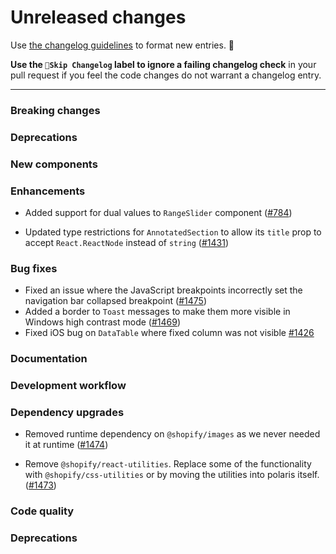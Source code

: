 # Unreleased changes

Use [the changelog guidelines](https://git.io/polaris-changelog-guidelines) to format new entries. 💜

**Use the `🤖Skip Changelog` label to ignore a failing changelog check** in your pull request if you feel the code changes do not warrant a changelog entry.

---

### Breaking changes

### Deprecations

### New components

### Enhancements

- Added support for dual values to `RangeSlider` component ([#784](https://github.com/Shopify/polaris-react/pull/784))

- Updated type restrictions for `AnnotatedSection` to allow its `title` prop to accept `React.ReactNode` instead of `string` ([#1431](https://github.com/Shopify/polaris-react/pull/1431))

### Bug fixes

- Fixed an issue where the JavaScript breakpoints incorrectly set the navigation bar collapsed breakpoint ([#1475](https://github.com/Shopify/polaris-react/pull/1475))
- Added a border to `Toast` messages to make them more visible in Windows high contrast mode ([#1469](https://github.com/Shopify/polaris-react/pull/1469))
- Fixed iOS bug on `DataTable` where fixed column was not visible [#1426](https://github.com/Shopify/polaris-react/pull/1426)

### Documentation

### Development workflow

### Dependency upgrades

- Removed runtime dependency on `@shopify/images` as we never needed it at runtime ([#1474](https://github.com/Shopify/polaris-react/pull/1474))

- Remove `@shopify/react-utilities`. Replace some of the functionality with `@shopify/css-utilities` or by moving the utilities into polaris itself. ([#1473](https://github.com/Shopify/polaris-react/pull/1473))

### Code quality

### Deprecations
